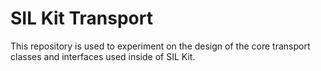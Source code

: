 # SIL Kit Transport

This repository is used to experiment on the design of the core transport
classes and interfaces used inside of SIL Kit.
